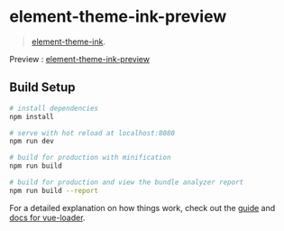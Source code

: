 # element-theme-ink-preview

> [element-theme-ink](https://github.com/YunYouJun/element-theme-ink).

Preview : [element-theme-ink-preview](https://github.yunyoujun.cn/element-theme-ink-preview)

## Build Setup

``` bash
# install dependencies
npm install

# serve with hot reload at localhost:8080
npm run dev

# build for production with minification
npm run build

# build for production and view the bundle analyzer report
npm run build --report
```

For a detailed explanation on how things work, check out the [guide](http://vuejs-templates.github.io/webpack/) and [docs for vue-loader](http://vuejs.github.io/vue-loader).
